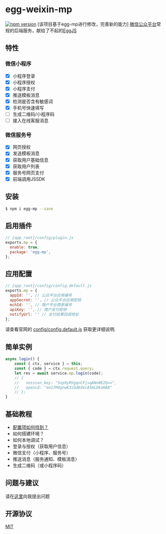 # egg-weixin-mp

[![npm version](https://badge.fury.io/js/egg-weixin-mp.svg)](https://badge.fury.io/js/egg-weixin-mp)
[该项目基于egg-mp进行修改，完善新的能力]
[微信公众平台](https://mp.weixin.qq.com/)常规的后端服务，献给了不起的[EggJS](https://eggjs.org/zh-cn/)

## 特性
### 微信小程序
- [X] 小程序登录
- [X] 小程序授权
- [X] 小程序支付
- [X] 推送模板消息
- [X] 检测是否含有敏感词
- [X] 手机号快速填写
- [ ] 生成二维码/小程序码
- [ ] 接入在线客服消息

### 微信服务号
- [X] 网页授权
- [X] 发送模板消息
- [X] 获取用户基础信息
- [X] 获取用户列表
- [X] 服务号网页支付
- [X] 前端调用JSSDK

## 安装

```bash
$ npm i egg-mp --save
```

## 启用插件

```js
// {app_root}/config/plugin.js
exports.mp = {
  enable: true,
  package: 'egg-mp',
};
```

## 应用配置

```js
// {app_root}/config/config.default.js
exports.mp = {
  appId: '', // 公众平台应用编号
  appSecret: '', // 公众平台应用密钥
  mchId: '', // 商户平台商家编号
  apiKey: '', // 商户支付密钥
  notifyUrl: '' // 支付结果回调地址
};
```

请查看官网的 [config/config.default.js](config/config.default.js) 获取更详细说明.

## 简单实例

```javascript
async login() {
    const { ctx, service } = this;
    const { code } = ctx.request.query;
    let res = await service.mp.login(code);
    // {
    //   session_key: "Sop9yRVgqnCFjsqANnNE2Q==",
    //   openid: "oo17M4gnwK3iQd6dxcA5mLDkoHA8"
    // };
}
```

## 基础教程
- [配置项如何找到？](doc/CONFIG.md)
- 如何搭建环境？
- 如何本地调试？
- 登录与授权（获取用户信息）
- 微信支付（小程序、服务号）
- 推送消息（服务通知、模板消息）
- 生成二维码（或小程序码）

## 问题与建议

请在[这里](https://github.com/unclexiao/egg-mp/issues)向我提出问题

## 开源协议

[MIT](LICENSE)
